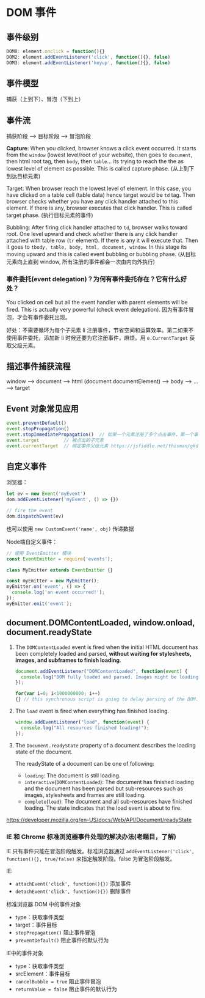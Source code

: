 # DOM 事件

## 事件级别

```javascript
DOM0: element.onclick = function(){}
DOM2: element.addEventListener('click', function(){}, false)
DOM3: element.addEventListener('keyup', function(){}, false)
```

## 事件模型

捕获（上到下）、冒泡（下到上）

## 事件流

捕获阶段 --> 目标阶段 --> 冒泡阶段

**Capture**: When you clicked, browser knows a click event occurred. It starts from the `window` (lowest level/root of your website), then goes to `document`, then html root tag, then `body`, then `table`... its trying to reach the the as lowest level of element as possible. This is called capture phase. (从上到下到达目标元素)

Target: When browser reach the lowest level of element. In this case, you have clicked on a table cell (table data) hence target would be `td` tag. Then browser checks whether you have any click handler attached to this element. If there is any, browser executes that click handler. This is called target phase. (执行目标元素的事件)

Bubbling: After firing click handler attached to `td`, browser walks toward root. One level upward and check whether there is any click handler attached with table row (`tr` element). If there is any it will execute that. Then it goes to `tbody, table, body, html, document, window`. In this stage its moving upward and this is called event bubbling or bubbling phase. (从目标元素向上直到 window, 所有注册的事件都会一次由内向外执行)

### 事件委托(event delegation)？为何有事件委托存在？它有什么好处？

You clicked on cell but all the event handler with parent elements will be fired. This is actually very powerful (check event delegation). 因为有事件冒泡，才会有事件委托出现。

好处：不需要循环为每个子元素 li 注册事件，节省空间和运算效率。第二如果不使用事件委托，添加新 li 时候还要为它注册事件，麻烦。用 `e.CurrentTarget` 获取父级元素。

## 描述事件捕获流程

window --> document --> html (document.documentElement) --> body --> ... --> target

## Event 对象常见应用

```javascript
event.preventDefault()
event.stopPropagation()
event.stopImmediatePropagation()  // 如果一个元素注册了多个点击事件，第一个事件触发时候想终止第二个事件处罚，在一个事件中调用此方法。 prevent multiple event handler to be fired for an event?
event.target         // 被点击的子元素
event.currentTarget  // 绑定事件父级元素 https://jsfiddle.net/thisman/gkdeocd6/
```

## 自定义事件

浏览器：

```javascript
let ev = new Event('myEvent')
dom.addEventListener('myEvent', () => {})

// fire the event
dom.dispatchEvent(ev)
```

也可以使用 `new CustomEvent('name', obj)` 传递数据

Node端自定义事件：

```javascript
// 使用 EventEmitter 模块
const EventEmitter = require('events');

class MyEmitter extends EventEmitter {}

const myEmitter = new MyEmitter();
myEmitter.on('event', () => {
  console.log('an event occurred!');
});
myEmitter.emit('event');
```

## document.DOMContentLoaded, window.onload, document.readyState

1. The `DOMContentLoaded` event is fired when the initial HTML document has been completely loaded and parsed, **without waiting for stylesheets, images, and subframes to finish loading**.

    ```javascript
    document.addEventListener("DOMContentLoaded", function(event) {
      console.log("DOM fully loaded and parsed. Images might be loading");
    });

    for(var i=0; i<1000000000; i++)
    {} // this synchronous script is going to delay parsing of the DOM. So the DOMContentLoaded event is going to launch later.
    ```

1. The `load` event is fired when everything has finished loading.

    ```javascript
    window.addEventListener("load", function(event) {
      console.log("All resources finished loading!");
    });
    ```

1. The `Document.readyState` property of a document describes the loading state of the document.

    The readyState of a document can be one of following:

    * `loading`: The document is still loading.
    * `interactive`(`DOMContentLoaded`): The document has finished loading and the document has been parsed but sub-resources such as images, stylesheets and frames are still loading.
    * `complete`(`load`): The document and all sub-resources have finished loading. The state indicates that the load event is about to fire.

<https://developer.mozilla.org/en-US/docs/Web/API/Document/readyState>

### IE 和 Chrome 标准浏览器事件处理的解决办法(老题目，了解)

IE 只有事件只能在冒泡阶段触发。标准浏览器通过 `addEventListener('click', function(){}, true/false)` 来指定触发阶段。false 为冒泡阶段触发。

IE:

* `attachEvent('click', function(){})` 添加事件
* `detachEvent('click', function(){})` 删除事件

标准浏览器 DOM 中的事件对象

* type：获取事件类型
* target：事件目标
* `stopPropagation()` 阻止事件冒泡
* `preventDefault()` 阻止事件的默认行为

IE中的事件对象

* type：获取事件类型
* srcElement：事件目标
* `cancelBubble = true` 阻止事件冒泡
* `returnValue = false` 阻止事件的默认行为
